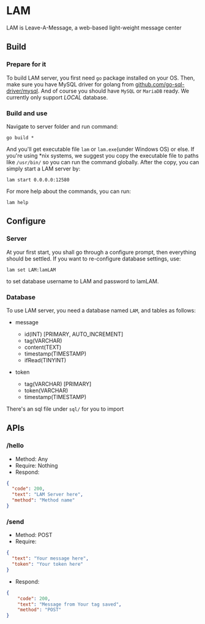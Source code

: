 # LAM
LAM is Leave-A-Message, a web-based light-weight message center

## Build
### Prepare for it
To build LAM server, you first need ```go``` package installed on your OS. Then, make sure you have MySQL driver for golang from [github.com/go-sql-driver/mysql](https://github.com/go-sql-driver/mysql). And of course you should have ```MySQL``` or ```MariaDB``` ready. We currently only support *LOCAL* database.

### Build and use
Navigate to server folder and run command:
```
go build *
```
And you'll get executable file ```lam``` or ```lam.exe```(under Windows OS) or else. If you're using *nix systems, we suggest you copy the executable file to paths like ```/usr/bin/``` so you can run the command globally. After the copy, you can simply start a LAM server by:
```
lam start 0.0.0.0:12580
```
For more help about the commands, you can run:
```
lam help
```

## Configure
### Server
At your first start, you shall go through a configure prompt, then everything should be settled. If you want to re-configure database settings, use:
```
lam set LAM:lamLAM
```
to set database username to LAM and password to lamLAM.

### Database
To use LAM server, you need a database named ```LAM```, and tables as follows:
- message
  - id(INT) [PRIMARY, AUTO_INCREMENT]
  - tag(VARCHAR)
  - content(TEXT)
  - timestamp(TIMESTAMP)
  - ifRead(TINYINT)

- token
  - tag(VARCHAR) [PRIMARY]
  - token(VARCHAR)
  - timestamp(TIMESTAMP)

There's an sql file under ```sql/``` for you to import

## APIs
### /hello
- Method: Any
- Require: Nothing
- Respond:
```json
{
  "code": 200,
  "text": "LAM Server here",
  "method": "Method name"
}
```

### /send
- Method: POST
- Require:
```json
{
  "text": "Your message here",
  "token": "Your token here"
}
```
- Respond:
```json
{
	"code": 200,
	"text": "Message from Your tag saved",
	"method": "POST"
}
```
